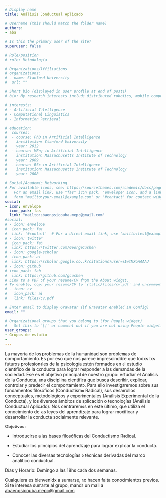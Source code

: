 ```yaml
---
# Display name
title: Análisis Conductual Aplicado

# Username (this should match the folder name)
authors:
- aba

# Is this the primary user of the site?
superuser: false

# Role/position
# role: Metodología

# Organizations/Affiliations
# organizations:
# - name: Stanford University
#  url: ""

# Short bio (displayed in user profile at end of posts)
# bio: My research interests include distributed robotics, mobile computing and programmable matter.

# interests:
# - Artificial Intelligence
# - Computational Linguistics
# - Information Retrieval

# education:
#  courses:
#  - course: PhD in Artificial Intelligence
#    institution: Stanford University
#    year: 2012
#  - course: MEng in Artificial Intelligence
#    institution: Massachusetts Institute of Technology
#    year: 2009
#  - course: BSc in Artificial Intelligence
#    institution: Massachusetts Institute of Technology
#    year: 2008

# Social/Academic Networking
# For available icons, see: https://sourcethemes.com/academic/docs/page-builder/#icons
#   For an email link, use "fas" icon pack, "envelope" icon, and a link in the
#   form "mailto:your-email@example.com" or "#contact" for contact widget.
social:
- icon: envelope
  icon_pack: fas
  link: "mailto:abaenpsicouba.mepc@gmail.com"
#social:
# - icon: envelope
#  icon_pack: fas
#  link: '#contact'  # For a direct email link, use "mailto:test@example.org".
# - icon: twitter
#  icon_pack: fab
#  link: https://twitter.com/GeorgeCushen
# - icon: google-scholar
#  icon_pack: ai
#  link: https://scholar.google.co.uk/citations?user=sIwtMXoAAAAJ
# - icon: github
# icon_pack: fab
#  link: https://github.com/gcushen
# Link to a PDF of your resume/CV from the About widget.
# To enable, copy your resume/CV to `static/files/cv.pdf` and uncomment the lines below.
# - icon: cv
#   icon_pack: ai
#   link: files/cv.pdf

# Enter email to display Gravatar (if Gravatar enabled in Config)
email: ""

# Organizational groups that you belong to (for People widget)
#   Set this to `[]` or comment out if you are not using People widget.
user_groups:
- Grupos de estudio
-
---
```

La mayoría de los problemas de la humanidad son problemas de comportamiento. Es por eso que nos parece imprescindible que todxs lxs futurxs profesionales de la psicología estén formados en el estudio científico de la conducta para lograr responder a las demandas de la sociedad. Ese es el objetivo principal de nuestro grupo: estudiar el Análisis de la Conducta, una disciplina científica que busca describir, explicar, controlar y predecir el comportamiento. Para ello investigaremos sobre sus fundamentos filosóficos (Conductismo Radical), sus desarrollos conceptuales, metodológicos y experimentales (Análisis Experimental de la Conducta), y los diversos ámbitos de aplicación o tecnologías (Análisis Conductual Aplicado). Nos centraremos en este último, que utiliza el conocimiento de las leyes del aprendizaje para lograr modificar y desarrollar la conducta socialmente relevante.

Objetivos: 

- Introducirse a las bases filosóficas del Conductismo Radical.

- Estudiar los principios del aprendizaje para lograr explicar la conducta.

- Conocer las diversas tecnologías o técnicas derivadas del marco analitico conductual.

Días y Horario: Domingo a las 18hs cada dos semanas.

Cualquiera es bienvenidx a sumarse, no hacen falta conocimientos previos. Si te interesa sumarte al grupo, manda un mail a abaenpsicouba.mepc@gmail.com

